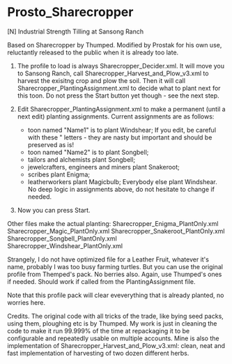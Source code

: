 Prosto_Sharecropper
===================

[N] Industrial Strength Tilling at Sansong Ranch

Based on Sharecropper by Thumped. Modified by Prostak for his own use, reluctantly released to the public when it is already too late.

1. The profile to load is always Sharecropper_Decider.xml. It will move you to Sansong Ranch, call Sharecropper_Harvest_and_Plow_v3.xml to harvest the exisitng crop and plow the soil.
   Then it will call Sharecropper_PlantingAssignment.xml to decide what to plant next for this toon.
   Do not press the Start button yet though - see the next step.

2. Edit Sharecropper_PlantingAssignment.xml to make a permanent (until a next edit) planting assignments.
   Current assignments are as follows:
   - toon named "Name1" is to plant Windshear; If you edit, be careful with these &quot; letters - they are nasty but important and should be preserved as is! 
   - toon named "Name2" is to plant Songbell;
   - tailors and alchemists plant Songbell;
   - jewelcrafters, engineers and miners plant Snakeroot;
   - scribes plant Enigma;
   - leatherworkers plant Magicbulb;
   Everybody else plant Windshear. No deep logic in assignments above, do not hesitate to change if needed.

3. Now you can press Start.

Other files make the actual planting:
Sharecropper_Enigma_PlantOnly.xml
Sharecropper_Magic_PlantOnly.xml
Sharecropper_Snakeroot_PlantOnly.xml
Sharecropper_Songbell_PlantOnly.xml
Sharecropper_Windshear_PlantOnly.xml

Strangely, I do not have optimized file for a Leather Fruit, whatever it's name, probably I was too busy farming turtles. But you can use the original profile from Themped's pack.
No berries also. Again, use Thumped's ones if needed. Should work if called from the PlantingAssignment file.

Note that this profile pack will clear eveverything that is already planted, no worries here.

Credits. The original code with all tricks of the trade, like bying seed packs, using them, ploughing etc is by Thumped.
My work is just in cleaning the code to make it run 99.999% of the time at repackaging it to be configurable and repeatedly usable on multiple accounts.
Mine is also the implementation of Sharecropper_Harvest_and_Plow_v3.xml: clean, neat and fast implementation of harvesting of two dozen different herbs.
